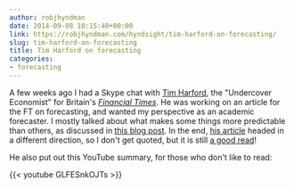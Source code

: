 ```yaml
---
author: robjhyndman
date: 2014-09-08 10:15:40+00:00
link: https://robjhyndman.com/hyndsight/tim-harford-on-forecasting/
slug: tim-harford-on-forecasting
title: Tim Harford on forecasting
categories:
- forecasting
---
```


A few weeks ago I had a Skype chat with [Tim Harford](http://timharford.com/), the "Undercover Economist" for Britain's _[Financial Times](http://www.ft.com)_. He was working on an article for the FT on forecasting, and wanted my perspective as an academic forecaster. I mostly talked about what makes some things more predictable than others, as discussed in [this blog post](https://robjhyndman.com/hyndsight/hardforecasts/). In the end, [his article](http://www.ft.com/cms/s/2/3950604a-33bc-11e4-ba62-00144feabdc0.html) headed in a different direction, so I don't get quoted, but it is still [a good read](http://www.ft.com/cms/s/2/3950604a-33bc-11e4-ba62-00144feabdc0.html)!

He also put out this YouTube summary, for those who don't like to read:

{{< youtube GLFESnkOJTs >}}

